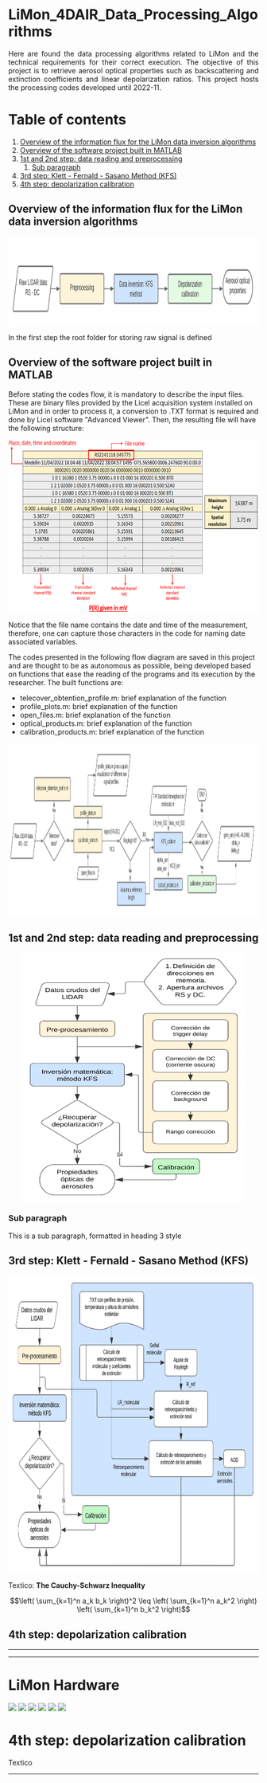 # LiMon_4DAIR_Data_Processing_Algorithms
<div style="text-align: justify"> Here are found the data processing algorithms related to LiMon and the technical requirements for their correct execution. The objective of this project is to retrieve aerosol optical properties such as backscattering and extinction coefficients and linear depolarization ratios. This project hosts the processing codes developed until 2022-11. </div>


# Table of contents
1. [Overview of the information flux for the LiMon data inversion algorithms](#overview)
2. [Overview of the software project built in MATLAB](#overviewcodes)
3. [1st and 2nd step: data reading and preprocessing](#first_sec)
    1. [Sub paragraph](#subparagraph1)
4. [3rd step: Klett - Fernald - Sasano Method (KFS)](#third)
5. [4th step: depolarization calibration](#fourth)


## Overview of the information flux for the LiMon data inversion algorithms <a name="overview"></a>

<img src="https://github.com/optica-ambiental-eafit/LiMonDataProcessing/blob/main/Local%20figures/Flujo_Lidar_KFS.svg" 
        align="center"
     	alt="https://github.com/optica-ambiental-eafit/LiMonDataProcessing/blob/main/Local%20figures/Flujo_Lidar_KFS.svg" 
        width="700" 
        height="180" 
        style="display: block; margin: 0 auto" />

In the first step the root folder for storing raw signal is defined 

## Overview of the software project built in MATLAB <a name="overviewcodes"></a>




Before stating the codes flow, it is mandatory to describe the input files. These are binary files provided by the Licel acquisition system installed on LiMon and in order to process it, a conversion to .TXT format is required and done by Licel software "Advanced Viewer". Then, the resulting file will have the following structure:

<img src="https://github.com/optica-ambiental-eafit/LiMonDataProcessing/blob/main/Local%20figures/files_description.PNG" 
        align="center"
     	alt="https://github.com/optica-ambiental-eafit/LiMonDataProcessing/blob/main/Local%20figures/files_description.PNG" 
        width="750" 
        height="350" 
        style="display: block; margin: 0 auto" />

Notice that the file name contains the date and time of the measurement, therefore, one can capture those characters in the code for naming date associated variables.
	
The codes presented in the following flow diagram are saved in this project and are thought to be as autonomous as possible, being developed based on functions that ease the reading of the programs and its execution by the researcher. The built functions are:

- telecover_obtention_profile.m: brief explanation of the function
- profile_plots.m: brief explanation of the function
- open_files.m: brief explanation of the function
- optical_products.m: brief explanation of the function 
- calibration_products.m: brief explanation of the function


<img src="https://github.com/optica-ambiental-eafit/LiMonDataProcessing/blob/main/Local%20figures/Flujo_Lidar_codes.svg" 
        align="center"
     	alt="https://github.com/optica-ambiental-eafit/LiMonDataProcessing/blob/main/Local%20figures/Flujo_Lidar_codes.svg" 
        width="1100"
        height="350" 
        style="display: block; margin: 0 auto" />




## 1st and 2nd step: data reading and preprocessing <a name="title1"></a>
<img src="https://github.com/optica-ambiental-eafit/LiMonDataProcessing/blob/main/Local%20figures/Procesamiento%20diagrama%20de%20flujo_PRE.svg"
        alt="https://github.com/optica-ambiental-eafit/LiMonDataProcessing/blob/main/Local%20figures/Procesamiento%20diagrama%20de%20flujo_PRE.svg"
        width="450" 
        height="500" 
        style="display: block; margin: 0 auto" />
	
### Sub paragraph <a name="subparagraph1"></a>
This is a sub paragraph, formatted in heading 3 style

## 3rd step: Klett - Fernald - Sasano Method (KFS) <a name="title2"></a>


<img src="https://github.com/optica-ambiental-eafit/LiMonDataProcessing/blob/main/Local%20figures/Procesamiento%20diagrama%20de%20flujo_KFS.svg"
        alt="https://github.com/optica-ambiental-eafit/LiMonDataProcessing/blob/main/Local%20figures/Procesamiento%20diagrama%20de%20flujo_KFS.svg"
        width="800" 
        height="600" 
        style="display: block; margin: 0 auto" />

Textico:
**The Cauchy-Schwarz Inequality**

$$\left( \sum_{k=1}^n a_k b_k \right)^2 \leq \left( \sum_{k=1}^n a_k^2 \right) \left( \sum_{k=1}^n b_k^2 \right)$$


## 4th step: depolarization calibration <a name="title3"></a>


------------


------------



# LiMon Hardware



![](https://img.shields.io/github/stars/pandao/editor.md.svg) ![](https://img.shields.io/github/forks/pandao/editor.md.svg) ![](https://img.shields.io/github/tag/pandao/editor.md.svg) ![](https://img.shields.io/github/release/pandao/editor.md.svg) ![](https://img.shields.io/github/issues/pandao/editor.md.svg) ![](https://img.shields.io/bower/v/editor.md.svg)




# 4th step: depolarization calibration

Textico

----
